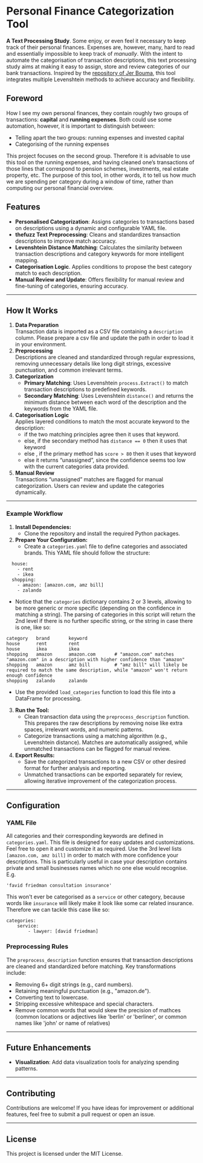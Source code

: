 # **Personal Finance Categorization Tool**

**A Text Processing Study**. Some enjoy, or even feel it necessary to keep track of their personal finances. Expenses are, however, many, hard to read and essentially impossible to keep track of *manually*. With the intent to automate the categorisation of transaction descriptions, this text processing study aims at making it easy to assign, store and review categories of our bank transactions. Inspired by the [repository of Jer Bouma](https://github.com/JerBouma/PersonalFinance), this tool integrates multiple Levenshtein methods to achieve accuracy and flexibility.

## Foreword

How I see my own personal finances, they contain roughly two groups of transactions: **capital** and **running expenses**. Both could use some automation, however, it is important to distinguish between: 

* Telling apart the two groups: running expenses and invested capital   
* Categorising of the running expenses

This project focuses on the second group. Therefore it is advisable to use this tool on the running expenses, and having cleaned one’s transactions of those lines that correspond to pension schemes, investments, real estate property, etc. The purpose of this tool, in other words, it to tell us how much we are spending per category during a window of time, rather than computing our personal financial overview.

## **Features**

* **Personalised Categorization**: Assigns categories to transactions based on descriptions using a dynamic and configurable YAML file.  
* **thefuzz Text Preprocessing**: Cleans and standardizes transaction descriptions to improve match accuracy.  
* **Levenshtein Distance Matching**: Calculates the similarity between transaction descriptions and category keywords for more intelligent mapping.  
* **Categorisation Logic**. Applies conditions to propose the best category match to each description.  
* **Manual Review and Update**: Offers flexibility for manual review and fine-tuning of categories, ensuring accuracy.


---

## **How It Works**

1. **Data Preparation**  
   Transaction data is imported as a CSV file containing a `description` column. Please prepare a csv file and update the path in order to load it in your environment. 
2. **Preprocessing**  
   Descriptions are cleaned and standardized through regular expressions, removing unnecessary details like long digit strings, excessive punctuation, and common irrelevant terms.  
3. **Categorization**  
   * **Primary Matching**: Uses Levenshtein `process.Extract()` to match transaction descriptions to predefined keywords.  
   * **Secondary Matching**: Uses Levenshtein `distance()` and returns the minimum distance between each word of the description and the keywords from the YAML file.  
4. **Categorisation Logic**  
   Applies layered conditions to match the most accurate keyword to the description:   
   * if the two matching principles agree then it uses that keyword.  
   * else, if the secondary method has `distance == 0` then it uses that keyword  
   * else , if the primary method has `score > 80` then it uses that keyword  
   * else it returns “unassigned”, since the confidence seems too low with the current categories data provided.  
5. **Manual Review**  
   Transactions “unassigned” matches are flagged for manual categorization. Users can review and update the categories dynamically.

---

### **Example Workflow**

1. **Install Dependencies:**  
   * Clone the repository and install the required Python packages.  
2. **Prepare Your Configuration:**  
   * Create a `categories.yaml` file to define categories and associated brands. This YAML file should follow the structure:

```categories:
  house:
    - rent
    - ikea
  shopping:
    - amazon: [amazon.com, amz bill]
    - zalando
```
   * Notice that the `categories` dictionary contains 2 or 3 levels, allowing to be more generic or more specific (depending on the confidence in matching a string). The parsing of categories in this script will return the 2nd level if there is no further specific string, or the string in case there is one, like so:
```
category   brand       keyword
house      rent        rent
house      ikea        ikea
shopping   amazon      amazon.com       # "amazon.com" matches "amazon.com" in a description with higher confidence than "amazon"
shopping   amazon      amz bill         # "amz bill" will likely be required to match the same description, while "amazon" won't return enough confidence
shopping   zalando     zalando

```
   * Use the provided `load_categories` function to load this file into a DataFrame for processing.  
3. **Run the Tool:**  
   * Clean transaction data using the `preprocess_description` function. This prepares the raw descriptions by removing noise like extra spaces, irrelevant words, and numeric patterns.  
   * Categorize transactions using a matching algorithm (e.g., Levenshtein distance). Matches are automatically assigned, while unmatched transactions can be flagged for manual review.  
4. **Export Results:**  
   * Save the categorized transactions to a new CSV or other desired format for further analysis and reporting.  
   * Unmatched transactions can be exported separately for review, allowing iterative improvement of the categorization process.

---

## **Configuration**

### **YAML File**

All categories and their corresponding keywords are defined in `categories.yaml`. This file is designed for easy updates and customizations.
Feel free to open it and customize it as required. Use the 3rd level lists `[amazon.com, amz bill]` in order to match with more confidence your descriptions. This is particularly useful in case your description contains private and small businesses names which no one else would recognise. E.g.
```
'favid friedman consultation insurance'
```

This won't ever be categorised as a `service` or other category, because words like `insurance` will likely make it look like some car related insurance. Therefore we can tackle this case like so: 
```
categories:
    service:
        - lawyer: [david friedman]
```

### **Preprocessing Rules**

The `preprocess_description` function ensures that transaction descriptions are cleaned and standardized before matching. Key transformations include:

* Removing 6+ digit strings (e.g., card numbers).  
* Retaining meaningful punctuation (e.g., "amazon.de").  
* Converting text to lowercase.  
* Stripping excessive whitespace and special characters.
* Remove common words that would skew the precision of mathces (common locations or adjectives like 'berlin' or 'berliner', or common names like 'john' or name of relatives)

---

## **Future Enhancements**

* **Visualization**: Add data visualization tools for analyzing spending patterns.  

---

## **Contributing**

Contributions are welcome\! If you have ideas for improvement or additional features, feel free to submit a pull request or open an issue.

---

## **License**

This project is licensed under the MIT License.

